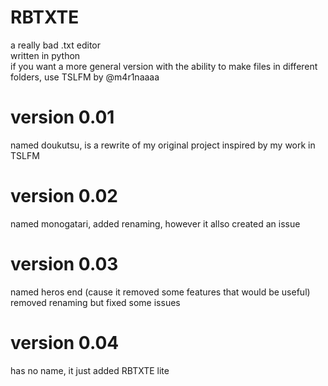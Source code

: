 # RBTXTE
a really bad .txt editor  
written in python  
if you want a more general version with the ability to make files in different folders, use TSLFM by @m4r1naaaa  
# version 0.01 
named doukutsu, is a rewrite of my original project inspired by my work in TSLFM  
# version 0.02
named monogatari, added renaming, however it allso created an issue
# version 0.03
named heros end (cause it removed some features that would be useful) removed renaming but fixed some issues
# version 0.04
has no name, it just added RBTXTE lite
